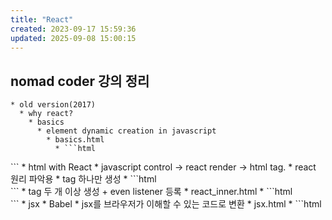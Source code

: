 ```yaml
---
title: "React"
created: 2023-09-17 15:59:36
updated: 2025-09-08 15:00:15
---
```

## nomad coder 강의 정리
    * old version(2017)
      * why react?
        * basics
          * element dynamic creation in javascript
            * basics.html
              * ```html
<!DOCTYPE html>
<html>
    <body></body>
    <script>
        // Create a new div element
        var divElement = document.createElement('div');

        // Set some attributes (optional)
        divElement.id = 'myDiv';
        divElement.className = 'myClassName';

        // Append the div element to the body
        document.body.appendChild(divElement);

    </script>
</html>```
        * html in vanilla javascript
          * html tag first -> javascript control
          * vanilla.html
            * ```html
<!DOCTYPE html>
<html>
    <body>
        <span>Total Click: 0</span>
        <button id="btn">Click me</button>
        <script>
            let counter = 0;
            const button = document.getElementById("btn");
            const span = document.querySelector("span");
            function handleClick() {
                counter += 1
                span.innerText = `Total Click: ${counter}`;
            }
            button.addEventListener("click", handleClick)
        </script>
    </body>
</html>```
        * html with React
          * javascript control -> react render -> html tag.
          * react 원리 파악용
            * tag 하나만 생성
              * ```html
<!DOCTYPE html>
<html>
    <body>
        <div id="root"></div>
    </body>
    <script src="https://unpkg.com/react@17.0.2/umd/react.production.min.js"></script>
    <script src="https://unpkg.com/react-dom@17.0.2/umd/react-dom.production.min.js"></script>
    <script>
        const root = document.getElementById("root");
        const span = React.createElement("span", 
                                        {id: "span-test", 
                                         style:{color:"red"}},
                                         "Hello, I'm a span");
        ReactDOM.render(span, root);
    </script>
</html>```
            * tag 두 개 이상 생성 + even listener 등록
              * react_inner.html
                * ```html
<!DOCTYPE html>
<html>
    <body>
        <div id="root"></div>
    </body>
    <script src="https://unpkg.com/react@17.0.2/umd/react.production.min.js"></script>
    <script src="https://unpkg.com/react-dom@17.0.2/umd/react-dom.production.min.js"></script>
    <script>
        let counter = 0;
        const root = document.getElementById("root");
        const h3 = React.createElement("h3", {id: "title",
                                            // 아래 event listener에 대소문자 주의! 
                                            // 대문자 제대로 안 들어가면 이벤트 처리 안 함.
                                            // onMouseenter, onmouseEnter 둘 다 제대로 안 됨.
                                            onMouseEnter: () => console.log("mouse enter")}, "Hello, I'm a span");
        const btn = React.createElement("button", {onClick: () => {
            counter += 1;
            console.log("counter: ", counter);
        }}, "Click me");
        const container = React.createElement("div", null, [h3, btn]);
        ReactDOM.render(container, root);
    </script>
</html>```
          * jsx
            * Babel
              * jsx를 브라우저가 이해할 수 있는 코드로 변환
            * jsx.html
              * ```html
<!DOCTYPE html>
<html>
    <body>
        <div id="root"></div>
    </body>
    <script src="https://unpkg.com/react@17.0.2/umd/react.production.min.js"></script>
    <script src="https://unpkg.com/react-dom@17.0.2/umd/react-dom.production.min.js"></script>
    <script src="https://unpkg.com/@babel/standalone/babel.min.js"></script>
    <script type="text/babel">
        let counter = 0;
        const root = document.getElementById("root");
        function Title() {
            return (
            <h3 id="title"
                onMouseEnter={() => console.log("mouse enter")}>
               Hello, I'm a span
            </h3>);
        }

        // 내가 생성하는 custom tag는 반드시 대문자로. 그래야 react가 <button>과 혼동하지 않음.
        const Button = () => (
            <button onClick={() => {
                    counter += 1;
                    console.log("counter: ", counter);
                }}> Click me
            </button>);

        const Container = () => (
            <div>
                <Title />
                <Button />
            </div>
        );
        ReactDOM.render(<Container />, root);
    </script>
</html>```
          * manual rendering
            * ```html
<!DOCTYPE html>
<html>
    <body>
        <div id="root"></div>
    </body>
    <script src="https://unpkg.com/react@17.0.2/umd/react.production.min.js"></script>
    <script src="https://unpkg.com/react-dom@17.0.2/umd/react-dom.production.min.js"></script>
    <script src="https://unpkg.com/@babel/standalone/babel.min.js"></script>
    <script type="text/babel">
        let counter = 0;
        const root = document.getElementById("root");

        const counterUp = () => {
            counter += 1;
            render();
        }

        const render = () => ReactDOM.render(<Container />, root);

        const Container = () => (
            <div>
            <h3> Total Clicks: {counter} </h3>
            <button onClick={counterUp}> Click me </button>
            </div>
        );
        render();
        
    </script>
</html>```
          * 개발자 도구의 Elements 탭, react 최소 rendering.
          * automatic rendering ^YOEhRZ4Nb
            * auto_rendering.html
              * ```html
<!DOCTYPE html>
<html>
    <body>
        <div id="root"></div>
    </body>
    <script src="https://unpkg.com/react@17.0.2/umd/react.production.min.js"></script>
    <script src="https://unpkg.com/react-dom@17.0.2/umd/react-dom.production.min.js"></script>
    <script src="https://unpkg.com/@babel/standalone/babel.min.js"></script>
    <script type="text/babel">
        const root = document.getElementById("root");

        function App() {
            const [counter, setCounter] = React.useState(0);
            const onClick = () => {
                setCounter(current => current + 1)
            }

            return (
                <div>
                <h3> Total Clicks: {counter} </h3>
                <button onClick={onClick}> Click me </button>
                </div>
            );
        }
        ReactDOM.render(<App />, root);
        
    </script>
</html>```
        * State
          * react compenent안에서 데이터 변경하면 자동으로 re-render
          * useState
            * arguments
              * 1st argument: initial value
            * return
              * [data, modifier]
                * data
                  * initialized data from 1st argument
                * modifier
                  * update and data and re-render
                  * **set**Data()
            * [[Roam/genext-2025-10-05-02-18-30/React#^YOEhRZ4Nb|automatic rendering]]
            * Flip
              * unit_converter.html
                * ```javascript
<!DOCTYPE html>
<html>
    <body>
        <div id="root"></div>
    </body>
    <script src="https://unpkg.com/react@17.0.2/umd/react.production.min.js"></script>
    <script src="https://unpkg.com/react-dom@17.0.2/umd/react-dom.production.min.js"></script>
    <script src="https://unpkg.com/@babel/standalone/babel.min.js"></script>
    <script type="text/babel">
        const root = document.getElementById("root");

        function MinutesToHours() {
            const [amount, setAmount] = React.useState(0);
            const [flipped, setFlipped] = React.useState(false);
            const onChange = (event) => {
                setAmount(event.target.value);
            }

            const reset = () => setAmount(0);
            const flip = () => {
                reset();
                setFlipped(current => !current);
            }
            return (
                <div>
                    <div>
                        <label htmlFor="minutes">Minutes</label>
                        <input value={flipped ? amount * 60 : amount} 
                            id="minutes" 
                            placeholder="Minutes" 
                            type="number" 
                            onChange={onChange}
                            disabled={flipped}/>
                    </div>
                    <div>
                        <label htmlFor="hours">Hours</label>
                        <input value={flipped ? amount : Math.round(amount / 60)} 
                            id="hours" 
                            placeholder="Hours" 
                            type="number" 
                            onChange={onChange}
                            disabled={!flipped} />
                    </div>
                    <button onClick={reset}> Reset </button>
                    <button onClick={flip}> Flip </button>
                </div>
            );
        }
        
        function KmToMiles() {
            return (
                <div> Not implemented yet! </div>
            )
        }

        const App = () => {
            const [index, setIndex] = React.useState("xx");
            
            const onSelect = (event) => {
                setIndex(event.target.value);
            }

            return (
                <div>
                    <h1> Super Converter </h1>
                    <select value={index} onChange={onSelect}>
                        <option value="xx"> Select your units </option>
                        <option value="0"> Minutes to Hours </option>
                        <option value="1"> Km to Miles </option>
                    </select>
                    <hr />
                    {index === "0" ? <MinutesToHours /> : null }
                    {index === "1" ? <KmToMiles /> : null }
                </div>
            )

        }
        ReactDOM.render(<App />, root);
        
    </script>
</html>```
        * function처럼 작성한 component를 만들어서 분할 코딩, 재활용 가능.
      * Props
        * 부모 컴포넌트가 자식 컴포넌트에게 전달하는 오브젝트
        * 실제 앱 만들 때는 아래 예제와 달리 import해서 사용.
          * ```javascript
npm install prop-types 실행 후,
import PropTypes from "prop-types";```
        * memo
          * parent component의 state가 변하면 그에 속하는 모든 child component도 re-render!!!
            * child의 props가 변하지 않으면 re-render X
          * props_without_memo.html
            * ```html
<!DOCTYPE html>
<html>
    <body>
        <div id="root"></div>
    </body>
    <script src="https://unpkg.com/react@17.0.2/umd/react.production.min.js"></script>
    <script src="https://unpkg.com/react-dom@17.0.2/umd/react-dom.production.min.js"></script>
    <script src="https://unpkg.com/@babel/standalone/babel.min.js"></script>
    <script type="text/babel">
        const root = document.getElementById("root");

        function Btn({text, changeValue}) {
            return (
                <button 
                    onClick = {changeValue}
                    style={{
                        backgroundColor: "tomato",
                        color: "white",
                        padding: "10px 20px",
                        border: 0,
                        borderRadius: 10,
                    }}
                >
                {text}
                </button>
            )
        }
        const App = () => {
            const [value, SetValue] = React.useState("Save Changes")

            const changeValue = () => {
                SetValue("Revert Changes");
            }

            return (
                <div>
                    <Btn text={value} changeValue={changeValue}/>
                    <Btn text="Continue" />
                </div>
            )

        }
        ReactDOM.render(<App />, root);
        
    </script>
</html>```
          * props_with_memo.html
            * ```html
<!DOCTYPE html>
<html>
    <body>
        <div id="root"></div>
    </body>
    <script src="https://unpkg.com/react@17.0.2/umd/react.production.min.js"></script>
    <script src="https://unpkg.com/react-dom@17.0.2/umd/react-dom.production.min.js"></script>
    <script src="https://unpkg.com/@babel/standalone/babel.min.js"></script>
    <script type="text/babel">
        const root = document.getElementById("root");

        function Btn({text, changeValue}) {
            console.log(text, "was rendered");
            return (
                <button 
                    onClick = {changeValue}
                    style={{
                        backgroundColor: "tomato",
                        color: "white",
                        padding: "10px 20px",
                        border: 0,
                        borderRadius: 10,
                    }}
                >
                {text}
                </button>
            )
        }
        
        const MemorizedBtn = React.memo(Btn);

        const App = () => {
            const [value, SetValue] = React.useState("Save Changes")

            const changeValue = () => {
                SetValue("Revert Changes");
            }

            return (
                <div>
                    <MemorizedBtn text={value} changeValue={changeValue}/>
                    <MemorizedBtn text="Continue" />
                </div>
            )

        }
        ReactDOM.render(<App />, root);
        
    </script>
</html>```
        * propTypes
          * propTypes.html
            * ```html
<!DOCTYPE html>
<html>
    <body>
        <div id="root"></div>
    </body>
    <script src="https://unpkg.com/react@17.0.2/umd/react.development.js"></script>
    <!-- <script src="https://unpkg.com/react@17.0.2/umd/react.production.min.js"></script> -->
    <script src="https://unpkg.com/react-dom@17.0.2/umd/react-dom.production.min.js"></script>
    <script src="https://unpkg.com/@babel/standalone/babel.min.js"></script>
    <script src="https://unpkg.com/prop-types@15.7.2/prop-types.js"></script>
    <script type="text/babel">

        function Btn({text, fontSize = 16}) {
            console.log(text, "was rendered");
            return (
                <button 
                    style={{
                        backgroundColor: "tomato",
                        color: "white",
                        padding: "10px 20px",
                        border: 0,
                        borderRadius: 10,
                        fontSize: fontSize,
                    }}
                >
                {text}
                </button>
            )
        }
        
        Btn.propTypes = {
            text: PropTypes.string.isRequired,
            fontSize: PropTypes.number,
        }
        const App = () => {
            return (
                <div>
                    <Btn text="Save Changes" fontSize={18}/>
                    <Btn text={"Continue"} />
                </div>
            )

        }

        const root = document.getElementById("root");
        ReactDOM.render(<App />, root);
        
    </script>
</html>```
      * create react app
        * css module
          * Button.js
            * ```javascript
import PropTypes from "prop-types"
import styles from "./Button.module.css"

function Button({text}) {
    return (
        <button className={styles.btn}>{text}</button>
    );
}

Button.propTypes = {
    text: PropTypes.string.isRequired
}
export default Button;```
          * Button.module.css
            * Button.css로 하면 안 된다...왜 안 되지...
            * ```javascript
.btn {
    color: white;
    background-color: tomato;
}```
      * useEffect
        * 어떤 함수를 특정 state가 변하거나 아니면 딱 한 번만 실행하도록 하고 싶을 때
          * 한 번만 실행. API 호출 등.
            * useEffect(함수명, []);
            * ```javascript
import { useState, useEffect } from "react";

function App() {
  const [value, setValue] = useState(0);
  
  const onClick = () => setValue(current => current + 1);
  console.log("rendered");
  //const iRunOnlyOnce = () => console.log("I run only once.")
  useEffect(() => console.log("I run only once."), [])

  return (
    <div>
      <h1>{value}</h1>
      <button onClick={onClick}>Click me</button>
    </div>
  );
}

export default App;
```
        * cleanup function
          * component가 종료할 때 실행될 함수
          * useEffect 첫 번째 인자로 넘겨주는 함수가 종료 시 실행할 함수를 return.
          * ```javascript
//import Button from "./Button"
import { useState, useEffect } from "react";

function Hello() {
  useEffect(() => {
    console.log("created :)");
    return () => console.log("bye :(");
  }, []);

  return (
    <div>
      Hello
    </div>
  );
}

function App() {
  const [showing, setShowing] = useState(false);
  
  const onClick = () => setShowing(current => !current);

  return (
    <div>
      {showing ? <Hello /> : null}
      <button onClick={onClick}>{showing ? "Hide" : "Show"}</button>
    </div>
  );
}

export default App;
```
      * react router
        * page간 이동 처리
          * import Link from "react-router-dom"
          * <Link to="/movie" >{title}</Link>
        * 설치
          * ```shell
npm install react-router-dom```
        * 환경 설정
          * src/routes 생성
            * Home.js
            * Detail.js
          * 각 페이지를 담을 디렉토리 따로 생성(components)
          * App.js는 router를 render하는 역할로.
        * useParams
          * url(/movie/:id)에 있는 변수 id값을 얻기
      * movie app
        * source는 github에 있지만 현재 에러 발생. 나중에 고칠 것.
      * Publishing
        * github pages
          * web page 자동 생성 무료 서비스
        * npm run build 실행하여 product code 생성함.
    * new version(2019)
      * requirement
        * node.js(npm included)
          * ```shell
node -v
npm -v```
        * npx
          * install
            * ```shell
npm install npx -g```
        * create-react-app install
          * 2019 이후 react app을 쉽게 만들 수 있음. 아래 명령어 실행하면 기본적인 환경 구성 완료.
          * ```shell
npx create-react-app movie_app_2019```
      * 웹서버 시작
        * 이미 웹서버 환경까지 자동으로 만들어졌기 때문에 npm start만 치면 웹페이지(localhost:3000) 뜸.
        * React가 src에 있는 내용을 index.html에 알아서 삽입해줌.
          * index.js
            * ```javascript
import React from 'react';
import ReactDOM from 'react-dom/client';
import App from './App';

const root = ReactDOM.createRoot(document.getElementById('root'));
root.render(
  <React.StrictMode>
    <App />
  </React.StrictMode>
);```
      * 필요없는 파일들 삭제 -> blank page
        * src에 App.js, index.js만 남기고 삭제한 파일을 참조하는 줄도 삭제.
      * component
        * A function that returns html code.
        * <ComponentName />. First letter is always a capital.
## React에서 login, logout 처리 방법 예시
    * 소스 코드 구성
      * /app/page.js
        * ```python
import Home from "@/app/home/page";
export default function Main() {
  return (
      <Home />
  )
}```
      * /app/layout.js
        * ```python
import './globals.scss';
import Providers from '/[[Redux]]]]/providers';
import Header from '@/app/components/header';
import { AxiosInterceptor } from '@/app/util/axios-util';
import LoginUtil from '@/app/util/login-util';

export const metadata = {
  title: 'Ai',
  description: 'AI 앱 플랫폼',
};

export default function RootLayout({ children, showHeader = true }) {
  return (
    <html lang="en">
      <head>
        <title>G.AI Report Generator - prototype</title>
      </head>
      <body>
        <Providers>
          <AxiosInterceptor>
            <div className="main">
              {/* <div className="Layout w-screen h-screen px-8 pt-8 flex-col justify-start items-start gap-[10px] inline-flex"> */}
              {/* <Header /> */}
              {showHeader && <Header />}
              {children}
              {/* <Footer /> */}
            </div>
            <LoginUtil />
          </AxiosInterceptor>
        </Providers>
      </body>
    </html>
  );
}```
      * /app/util/login-util.js
```javascript
'use client';
import { useRouter, usePathname, useSearchParams, redirect } from 'next/navigation';
import { useEffect, useMemo } from 'react';
import { useDispatch, useSelector } from 'react-[[Redux]]]]';
import { unsetAccessToken, unsetUserInfo } from '@/[[Redux]]]]/reducers/auth';
import { unsetAll } from '@/[[Redux]]]]/reducers/prompt';

export default function LoginUtil() {
  const router = useRouter();
  const pathname = usePathname();
  const searchParams = useSearchParams();
  const { accessToken, userInfo } = useSelector((state) => state.auth);
  const dispatch = useDispatch();

  // 로그인이 필요하지 않은 페이지
  const noLoginPage = useMemo(() => ['/login', '/signup', '/reset'], []);

  useEffect(() => {
    // 로그아웃 처리
    if (searchParams.get('logout')) {
      dispatch(unsetUserInfo());
      dispatch(unsetAccessToken());
      dispatch(unsetAll());
      redirect('/login');

      // 로그인 필요 페이지 진입시
    } else if (!noLoginPage.includes(pathname) && (!accessToken || !userInfo)) {
      redirect(`/login?nextPage=${pathname}`);

      // 로그인 상태
    } else if (accessToken && userInfo) {
      const nextPage = searchParams.get('nextPage');
      if (nextPage) {
        redirect(nextPage);
      } else if (pathname === '/' || pathname === '/login') {
        redirect('/lobby');
      }
    }
  }, [router, noLoginPage, pathname, searchParams, accessToken, userInfo, dispatch]);
}
```
      * logout 처리
        * 어느 곳에서든 router.push('?logout=true');를 삽입하면 된다.
## Hooks
    * useEffect
      *  Execution timing
        * a built-in hook that allows you to run side effects (such as fetching data from an API, updating the DOM, or subscribing to events) in response to changes in your component's props or state.
      * Cleanup
        * `useEffect` provides a way to perform cleanup actions when the component unmounts or when the dependencies change.
      *  Dependency array
        * The second argument to `useEffect` is an array of dependencies that determines when the effect should run. If the dependency array is empty, the effect runs only once after the initial render.
      * Parallelism
        * Unlike class components' `componentDidUpdate`, `useEffect` runs in parallel and not serially, meaning that multiple effects can run at the same time without blocking each other. This can improve performance and reduce jankiness.
        * 병렬 실행 시 실행 순서가 중요할 때 [[Roam/genext-2025-10-05-02-18-30/javascript#^c3vrowcaq|setTimeout]]
    * javascript로 간단하게 표현한 useState, useEffect 내부. 
      * ```javascript
let hooks = [];
let currentHook = 0; // index to keep track of current hook

function useState(initialValue) {
  const hookIndex = currentHook; // capture current hook index

  // Initialize state value
  if (hooks.length <= hookIndex) {
    hooks.push(initialValue);
  }

  const setState = (newValue) => {
    hooks[hookIndex] = newValue;
  };

  // Move to the next hook for the next call
  currentHook++;

  return [hooks[hookIndex], setState];
}

function useEffect(callback, depsArray) {
  const hookIndex = currentHook; // capture current hook index

  const prevDeps = hooks[hookIndex]; // get previous dependencies
  let hasChanged = true; // flag to check if dependencies have changed

  if (prevDeps) {
    hasChanged = !depsArray.every((dep, i) => dep === prevDeps[i]);
  }

  if (hasChanged) {
    callback();
  }

  hooks[hookIndex] = depsArray; // update the hook with the new dependencies

  // Move to the next hook for the next call
  currentHook++;
}

// Example component using these hooks
function App() {
  const [count, setCount] = useState(0);
  const [text, setText] = useState("hello");

  useEffect(() => {
    console.log("Count changed:", count);
  }, [count]);

  useEffect(() => {
    console.log("Text changed:", text);
  }, [text]);

  setCount(count + 1);
  setText(text + " world");
}

// Simulate React's render process
App(); // initial render
currentHook = 0; // reset hook index
App(); // re-render
currentHook = 0; // reset hook index
App(); // re-render
```
    * Custom Hooks
      * 보통 'use'로 시작
    * memoization techniques
      * useCallback
        * is used for memoizing a funciton.
        * 성능 향상에 좋고 특히, callback을 하위 컴포넌트에 props로 전달할 때 유용.
          * 해당 하위 컴포넌트가 re-render할 때마다 함수를 생성하지 않고 dependency 배열에 등록된 요소가 바뀌지 않으면 memoized된 함수를 전달한다.
          * ```javascript
const requsetPrompt = useCallback(
    async (slidePrompt, onProcess = requsetPromptCallback, onDone = () => {}) => {
      // your code logic
    },
    [fileSeqArray, requsetPromptCallback]
  );
  ```
          * 위 코드에서 onProcess와 onDone은 기본값이 있는데 fileSeqArray나 requestPromptCallback이 변할 때에만 requestPrompt 함수가 다시 만들어진다.
      * useMemo
        * dependencies가 변하지 않으면 이전에 저장한 rendering한 결과를 바로 돌려줌. 
        * 함수형 컴포넌트 성능 개선
          * 특히, 해당 컴포넌트 re-render가 자원을 많이 소모하거나 복잡할 때
```javascript
const memoizedValue = useMemo(() => {
  // computation that returns the value you want to memoize
}, [dependency1, dependency2, ...]);
```
        * profile performance first!!! 과용은 금물. 
    * useQuery
      * https://tigerabrodi.blog/become-expert-in-react-query

## 설계
    * [Single Responsibility Principle in React: The Art of Component Focus](https://cekrem.github.io/posts/single-responsibility-principle-in-react/)
## Popup component 예
    * SK C&C 방식
      * 컴포넌트
        * ```javascript
export const POPUP_TYPE = {
  CONFIRM: 'confirm',
  ALERT: 'alert',
};

export const initState = {
  type: POPUP_TYPE.CONFIRM,
  message: '',
  errorcode: '',
  onCancel: () => {},
  onConfirm: () => {},
  confirmBtnText: '확인',
  cancelBtnText: '취소',
};

export const setPopupProps = ({
  type,
  message,
  errorCode,
  onCancel,
  onConfirm,
  confirmBtnText = '확인',
  cancelBtnText = '취소',
}) => ({
  ...initState,
  type,
  message,
  errorCode,
  onCancel,
  onConfirm,
  confirmBtnText,
  cancelBtnText,
});

export default function PopupConfirmAlert({
  type,
  message,
  errorcode,
  onCancel,
  onConfirm,
  confirmBtnText = '확인',
  cancelBtnText = '취소',
}) {
  return (
    <aside className="popup center">
      <div className="dimmed"></div>
      <div className="pop-content small">
        <div className="wrap-message">
          {message}
          {errorcode && <p className="wrap-error">{errorcode}</p>}
        </div>
        {type === POPUP_TYPE.CONFIRM && (
          <div className="wrap-btn">
            <button onClick={onCancel}>{cancelBtnText}</button>
            <button onClick={onConfirm}>{confirmBtnText}</button>
          </div>
        )}
        {type === POPUP_TYPE.ALERT && (
          <div className="wrap-btn">
            <button onClick={onConfirm}>{confirmBtnText}</button>
          </div>
        )}
      </div>
    </aside>
  );
}```
      * 호출
        * ```javascript
export default function AAA() {
  ...
  return (
    <div className="container">
    ...
     {openErrorPopup && (
        <PopupConfirmAlert
          type={'alert'}
          message={
            <>
              저장에 실패하였습니다.
              <br /> 다시 시도하시거나, 관리자에게 문의해 주세요.
            </>
          }
          errorcode={'에러코드'}
          onConfirm={onCloseErrorPopup}
        />
      )}
      {openDeletePopup && (
        <PopupConfirmAlert
          type={'confirm'}
          message={
            <>
              삭제하시겠습니까?
              <br /> 삭제한 항목은 복원할 수 없습니다.
            </>
          }
          onCancel={onCloseDeletePopup}
          onConfirm={onConfirmDelete}
        />
      )}
      {showPopupModule && (
        <PopupModule
          onHidePopupModule={onHidePopupModule}
          promptContent={promptContent}
          searchParams={searchParams}
          errorHandler={handleAxiosError}
        />
      )}
      {openSuccessToast && <PopupToast toastMessage={toastMessage} onHideToast={onCloseSuccessToast} />}
      {confirmPopup && (
        <PopupConfirmAlert
          type={'alert'}
          message={popupMessage}
          onConfirm={() => {
            setConfirmPopup(false);
            if (shouldNavigate) {
              setShouldNavigate(false);
              router.push('/admin/mega');
            }
          }}
        />
      )}
      {inputMissedPopup && (
        <PopupConfirmAlert
          type={'alert'}
          message={popupMessage}
          onConfirm={() => {
            setConfirmPopup(false);
          }}
        />
      )}
    </div>
  );
}
```
    * 디지털 바우처 금결원 방식
      * 타입 정의 /src/port/toast.port.ts
        * ```javascript
export type ToastMessageService = {
  toastLoadingMessage: ({
    title,
    description,
  }: {
    title: string;
    description?: string;
  }) => void;
  toastSuccessMessage: ({
    title,
    description,
  }: {
    title: string;
    description?: string;
  }) => void;
  toastErrorMessage: ({
    title,
    description,
  }: {
    title: string;
    description?: string;
  }) => void;
  toastInfoMessage: ({
    title,
    description,
  }: {
    title: string;
    description?: string;
  }) => void;

  toastWarningMessage: ({
    title,
    description,
  }: {
    title: string;
    description?: string;
  }) => void;
};
```
      * 컴포넌트
        * ```javascript
import { ToastMessageService } from "@/port/toast.port";
import { useRef } from "react";
import { toast } from "sonner";

export const useToastMessage = (): ToastMessageService => {
  const toastIdRef = useRef<null | string | number>(null);

  const toastLoadingMessage = ({
    title,
    description = "",
  }: {
    title: string;
    description?: string;
  }) => {
    if (toastIdRef.current === null) {
      const id = toast.loading(title, {
        description,
        duration: 5000,
      });

      toastIdRef.current = id;
    } else {
      const id = toast.loading(title, {
        id: toastIdRef.current,
        description,
        duration: 5000,
      });
    }
  };

  const toastErrorMessage = ({
    title,
    description = "",
  }: {
    title: string;
    description?: string;
  }) => {
    if (toastIdRef.current === null) {
      const id = toast.error(title, {
        description,
        duration: 5000,
      });

      toastIdRef.current = id;
    } else {
      const id = toast.error(title, {
        id: toastIdRef.current,
        description,
        duration: 5000,
      });
    }
  };

  const toastSuccessMessage = ({
    title,
    description = "",
  }: {
    title: string;
    description?: string;
  }) => {
    if (toastIdRef.current === null) {
      const id = toast.success(title, {
        description,
        duration: 5000,
      });

      toastIdRef.current = id;
    } else {
      const id = toast.success(title, {
        id: toastIdRef.current,
        description,
        duration: 5000,
      });
    }
  };

  const toastInfoMessage = ({
    title,
    description = "",
  }: {
    title: string;
    description?: string;
  }) => {
    if (toastIdRef.current === null) {
      const id = toast.info(title, {
        description,
        duration: 5000,
      });

      toastIdRef.current = id;
    } else {
      const id = toast.info(title, {
        id: toastIdRef.current,
        description,
        duration: 5000,
      });
    }
  };

  const toastWarningMessage = ({
    title,
    description = "",
  }: {
    title: string;
    description?: string;
  }) => {
    if (toastIdRef.current === null) {
      const id = toast.warning(title, {
        description,
        duration: 5000,
      });

      toastIdRef.current = id;
    } else {
      const id = toast.warning(title, {
        id: toastIdRef.current,
        description,
        duration: 5000,
      });
    }
  };

  //   useEffect(() => {
  //     return () => {
  //       if (toastIdRef.current !== null) {
  //         toast.dismiss(toastIdRef.current);
  //       }
  //     };
  //   }, []);

  return {
    toastLoadingMessage,
    toastErrorMessage,
    toastSuccessMessage,
    toastInfoMessage,
    toastWarningMessage,
  };
};
```
      * 호출
        * ```javascript
imuport { useToastMessage } from "@/adaptor/toast/useToastMessage";

export default function VoucherIssuePage() {

  const { toastSuccessMessage, toastErrorMessage, toastWarningMessage } =
    useToastMessage();


  const handleSubmit = async () => {
    if (templateId === "") {
      toastWarningMessage({
        title: "알림",
        description: "템플릿을 선택해주세요.",
      });
      return;
    }
    ...

  const requestData = {
        templateId,
        voucherName,
        voucherRequestedAgency,
        status: VoucherStatus.APPLIED,
        initializer,
      };

      const response = await SystemService.POST(
        VOUCHER_INSERT_DEPLOY_REQUEST,
        requestData,
      );

      if (response?.success) {
        toastSuccessMessage({
          title: "성공",
          description: "바우처 배포 승인 요청이 처리되었습니다.",
        });
        setIsDeployed(true);
        router.push("/participants/voucher/dashboard");
      } else {
        toastErrorMessage({
          title: "실패",
          description: `바우처 배포 승인 요청 실패: ${response.message}`,
        });
      }
      // TODO 승인 버튼 비활성화
    } catch (error) {
      handleAxiosError(
        error,
        "바우처 배포 승인 요청이 실패했습니다",
        toastErrorMessage,
      );
    }
  };
}
  ```
## 프로젝트 개발
    * [[SK C&C AI기반 보고서 자동 생성]]
    * [[디지털 바우처 프로젝트]]
## Websockets with React
    * WebSockets and React
      * WebSockets have a [Web API](https://developer.mozilla.org/en-US/docs/Web/API/WebSocket) accessible in all major web browsers, and since React is “just JavaScript” you can access it without any additional modules or React-specific code:
        * ```javascript
const socket = new WebSocket("ws://localhost:8080")

// Connection opened
socket.addEventListener("open", event => {
  socket.send("Connection established")
});

// Listen for messages
socket.addEventListener("message", event => {
  console.log("Message from server ", event.data)
});```
      * Instead of reinventing the wheel, it’s usually more productive to use a general **WebSocket library** that provides the features listed above out of the box - this allows you to focus on building features unique to your application instead of generic realtime messaging code.
    * Best React WebSocket libraries
      * React useWebSocket
        * A thin layer on top of the WebSocket API that features automatic reconnection and a fallback to [Server-Sent Events](https://ably.com/blog/websockets-vs-sse) (as long as you’ve coded support on your server). This library is specifically **made for React**, so it’s very natural to utilise the useWebSocket hook and all its options. The downside is that useWebSocket might not have all the features and reliability guarantees you need in production. [Learn more](https://ably.com/blog/websockets-react-tutorial?utm_source=Nomad+Academy&utm_campaign=46bb3efc2b-EMAIL_CAMPAIGN_2023_11_03&utm_medium=email&utm_term=0_4313d957c9-46bb3efc2b-355886828&mc_cid=46bb3efc2b&mc_eid=6de7159142#how-to-use-web-sockets-with-react-and-node).
      * Socket.IO
        * A JavaScript realtime messaging library based on WebSockets with an optional fallback to HTTP long polling in case the [WebSocket connection can’t be established](https://ably.com/blog/websockets-vs-http-streaming-vs-sse#challenges-with-web-sockets). Socket.IO has more features than useWebSocket, but it’s **not specific to React**, and there’s still work to do to ensure good performance and reliability in production. [Learn more](https://ably.com/topic/socketio).
      * React useWebSocket with Socket.IO
        * useWebSocket actually works with Socket.IO, meaning you might be able to use them together in your React project. I haven’t tested this extensively, but it looks promising!
      * Ably
        * **A realtime infrastructure platform** featuring [first-class React client support](https://ably.com/blog/react-hooks-javascript-sdk). With useWebSocket or Socket.IO, you need to host your own WebSocket server. That sounds simple enough, but it’s actually a big burden to [manage your own WebSocket backend](https://ably.com/topic/the-challenge-of-scaling-websockets). With Ably, you create an account, and all the messages route through the Ably global infrastructure with the lowest possible latency. Instead of worrying about uptime or if your messages will be delivered exactly-once and in the correct order, you can just plug into the React hook and focus on building the features that actually matter to your users. [Learn more](https://ably.com/).
    * [x] SSE(Server Sent Event)와 비교 - [SSE](https://ably.com/topic/server-sent-events)
    * source: https://ably.com/blog/websockets-react-tutorial?utm_source=Nomad+Academy&utm_campaign=46bb3efc2b-EMAIL_CAMPAIGN_2023_11_03&utm_medium=email&utm_term=0_4313d957c9-46bb3efc2b-355886828&mc_cid=46bb3efc2b&mc_eid=6de7159142
      *  [youtube 강의](https://www.youtube.com/watch?v=RATHiI8iNuk)

## Refactoring
- [Common sense of refactoring of a messy react component](https://alexkondov.com/refactoring-a-messy-react-component/?utm_source=Nomad+Academy&utm_campaign=e793e779d6-EMAIL_CAMPAIGN_2024_08_16&utm_medium=email&utm_term=0_4313d957c9-e793e779d6-355886828&mc_cid=e793e779d6&mc_eid=6de7159142)
	- messy code that seemed to be maintained by several developers.
```javascript
function Form() {
  const [formLink, setFormLink] = useState('')
  const [userPersona, setUserPersona] = useState('')
  const [startDate, setStartDate] = useState('')
  const [endDate, setEndDate] = useState('')
  const [numberOfVisits, setNumberOfVisits] = useState('')
  const [companyNumber, setCompanyNumber] = useState('')
  const [numberIncorrect, setNumberIncorrect] = useState(0)
  const [isFormValid, setIsFormValid] = useState(false)
  const [buttonText, setButtonText] = useState('Next')
  const [isProcessing, setIsProcessing] = useState(false)
  const [estimatedTime, setEstimatedTime] = useState('Enter number')
  const [recentActions, setRecentActions] = useState([])
  const [abortController, setAbortController] = useState(null)

  useEffect(() => {
    fetchPreviousActions()
  }, [])

  const fetchPreviousActions = async () => {
    try {
      const response = await fetch('https://api.com/actions', {
        method: 'GET',
        headers: {
          'Content-Type': 'application/json',
        },
      })

      if (!response.ok) {
        throw new Error(`HTTP error! status: ${response.status}`)
      }

      const data = await response.json()
      data.sort(
        (a, b) => new Date(b.actiond_date) - new Date(a.actiond_date)
      )
      setRecentActions(data)
    } catch (error) {
      console.error('Failed to fetch recent actions', error)
    }
  }

  const [showOverlay, setShowOverlay] = useState(false)

  const renderLayout = () => (
    <div>
      <div>
        <div>Analyzing...</div>
        <button onClick={handleCancelaction}>Cancel</button>
      </div>
    </div>
  )

  const formatDate = (dateStr) => {
    return dateStr.replace(/-/g, '')
  }

  const callBackendAPI = async (formData) => {
    const controller = new AbortController()
    setAbortController(controller)
    formData.startDate = formatDate(formData.startDate)
    formData.endDate = formatDate(formData.endDate)

    try {
      const response = await fetch('https://api.com/action', {
        method: 'POST',
        headers: {
          'Content-Type': 'application/json',
        },
        body: JSON.stringify(formData),
        signal: controller.signal,
      })

      if (!response.ok) {
        throw new Error(`HTTP error! status: ${response.status}`)
      }

      const data = await response.json()
      setShowOverlay(false)
      window.open(
        'https://app.com/action/' + data.id,
        '_blank',
        'noopener,noreferrer'
      )
      window.location.reload()
    } catch (error) {
      if (error.name === 'AbortError') {
        console.log('Scraping halted')
      } else {
        console.error('Failed to call the API', error)
      }
    } finally {
      setShowOverlay(false)
      setIsProcessing(false)
    }
  }

  const handleCancelaction = () => {
    if (abortController) {
      abortController.abort() // Abort the fetch request
    }
    setShowOverlay(false)
    setIsProcessing(false)
  }

  useEffect(() => {
    if (!recentActions) {
      fetchPreviousActions()
    }

    setIsFormValid(startDate && endDate && endDate > startDate)
  }, [numberOfVisits, startDate, endDate])

  const handleSubmit = async (event) => {
    event.preventDefault()
    if (!isFormValid) return

    setShowOverlay(true)
    setIsProcessing(true)

    // Construct the form data object
    const formData = {
      userPersona,
      startDate,
      endDate,
      numberOfVisits: parseInt(numberOfVisits, 10),
    }
    // Calling the API with the form data
    await callBackendAPI(formData)
    setIsProcessing(false)
  }

  const handleSubmitCompanyNumber = (number) => {
    // this is unneeded, we've already set the value in state
    setCompanyNumber(number)
    if (number.length < 9) setNumberIncorrect(1)
    else setNumberIncorrect(0)
  }

  return !numberIncorrect ? (
    <div>
      <div>
        <img src={require('../imgs/LogoWhite.png')} alt="Logo" />
      </div>
      <div>
        <div>Tool</div>
        <form onSubmit={handleSubmit}>
          <label htmlFor="company_number">
            Enter your credentials
          </label>
          <input
            type="text"
            name="company_number"
            id="company_number"
            placeholder="Company Number"
            value={companyNumber}
            onChange={(e) => setCompanyNumber(e.target.value)}
          />
          <button
            type="submit"
            onClick={(e) => handleSubmitCompanyNumber(companyNumber)}
          >
            <span>Login</span>
            <span>&gt;</span>
          </button>
          {numberIncorrect > 0 ? (
            <span>The number you entered is incorrect</span>
          ) : (
            ''
          )}
        </form>
      </div>
    </div>
  ) : (
    <div>
      <div>
        <img
          src={require('../imgs/LogoWhite.png')}
          style={{ width: '200px', marginTop: '50px' }}
          alt="Logo"
        />
      </div>
      <div>
        <div>
          <div>New action</div>
          <form style={{ marginTop: '3vh' }} onSubmit={handleSubmit}>
            <div>
              <label>
                Visits
                <span
                  style={{
                    color: 'gray',
                    fontWeight: 'lighter',
                  }}
                >
                  (optional)
                </span>
              </label>
              <input
                type="number"
                value={numberOfVisits}
                onChange={(e) => setNumberOfVisits(e.target.value)}
              />
              <label className="form-label">
                Define a user persona{' '}
                <span
                  style={{
                    color: 'gray',
                    fontWeight: 'lighter',
                  }}
                >
                  (optional)
                </span>
              </label>
              <input
                type="text"
                id="posts-input"
                value={userPersona}
                onChange={(e) => setUserPersona(e.target.value)}
              />
            </div>
            <label
              className="form-label"
              style={{ textAlign: 'left' }}
            >
              Time period{' '}
              <span
                style={{
                  color: 'gray',
                  fontWeight: 'lighter',
                }}
              >
                (available for dates before June 2023)
              </span>
            </label>

            <div id="time-input">
              <input
                type="date"
                style={{ marginRight: '20px' }}
                value={startDate}
                onChange={(e) => setStartDate(e.target.value)}
              />
              <span style={{ fontSize: '15px' }}>to</span>
              <input
                type="date"
                style={{ marginLeft: '20px' }}
                value={endDate}
                onChange={(e) => setEndDate(e.target.value)}
              />
            </div>
            <button
              type="submit"
              className={`next-button ${isFormValid ? 'active' : ''}`}
              disabled={!isFormValid || isProcessing}
            >
              <span>Begin</span>
              <span>→</span>
            </button>
          </form>
        </div>
        <div id="divider"></div>

        <div>
          <div>Recents</div>
          <div>
            <div>
              {recentActions.map((action, index) => (
                <div key={index}>
                  <a href={action.link} target="_blank">
                    <span>r/{action.obfuscated}</span>{' '}
                    <span>{action.actiond_date} (UTC)</span>
                  </a>
                </div>
              ))}
            </div>
          </div>
        </div>
      </div>
      {showOverlay ? renderLayout() : null}
    </div>
  )
}
```
      * Start with a test
        * We need to focus only on tests that test the component as a black box and validate the result.
      * Add a Lint rule
      * Remove dead code
        * ```javascript
const [userPersona, setUserPersona] = useState('')
const [startDate, setStartDate] = useState('')
const [endDate, setEndDate] = useState('')
const [numberOfVisits, setNumberOfVisits] = useState('')
const [companyNumber, setCompanyNumber] = useState('')
const [numberIncorrect, setNumberIncorrect] = useState(0)
const [isFormValid, setIsFormValid] = useState(false)
const [isProcessing, setIsProcessing] = useState(false)
const [recentActions, setRecentActions] = useState([])
const [abortController, setAbortController] = useState(null)```
      * Bloated state is a code smell but it doesn’t directly show us where the “seams” between the potential components are. To do this we need to explore the JSX.
      * Large conditionals
        * ```javascript
return !numberIncorrect ? (
    // A lot of JSX...
) : (
    // Even more JSX...
)```
        * We could use the existing Form component to only make the decision what to render then leave the rest to the child components.
        * refactored code
          * ```javascript
function Form() {
  const [companyNumber, setCompanyNumber] = useState(undefined)

  return (
    <div>
      <div>
        <img
          src={require('../imgs/LogoWhite.png')}
          style={{ width: '200px', marginTop: '50px' }}
          alt="Logo"
        />
      </div>
      {!companyNumber ? (
        <CompanyNumberForm onSubmit={setCompanyNumber} />
      ) : (
        <ActionForm companyNumber={companyNumber} />
      )}
    </div>
  )
}```
        * When we move the JSX away to a child component, the IDE will immediately highlight all the functions and values that are missing, making it easier for us to split up the state.
      * Component responsibility

### 이름 없는 html 태그
* <></>
    * [[React]] 사용할 때 컴포넌트마다 return으로 페이지 생성한다.
    * [ ] return 문 안에는 한 태그, 즉 한 덩어리만 들어간다.
    * 따라서 <div className="...">으로 시작하고 그 안에 중첩되어서 다른 태그들이 들어가게 된다.
    * 하지만 팝업처럼 div의 class에 상관없이 독립적으로 쓰고 싶은 것은 <div> 밖에 두면 syntax error발생
    * 이 때 return안에 <> </>으로 시작해서 기존 <div>...</div>을 넣고 popup component를 별도로 div 태그 밖에 둘 수 있다.